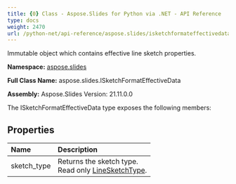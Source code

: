 ```yaml
---
title: {0} Class - Aspose.Slides for Python via .NET - API Reference
type: docs
weight: 2470
url: /python-net/api-reference/aspose.slides/isketchformateffectivedata/
---
```


Immutable object which contains effective line sketch properties.

**Namespace:** [aspose.slides](/python-net/api-reference/aspose.slides/)

**Full Class Name:** aspose.slides.ISketchFormatEffectiveData

**Assembly:**  Aspose.Slides Version: 21.11.0.0

The ISketchFormatEffectiveData type exposes the following members:
## **Properties**
|**Name**|**Description**|
| :- | :- |
|sketch_type|Returns the sketch type.<br/>            Read only [LineSketchType](/python-net/api-reference/aspose.slides/linesketchtype/).|
